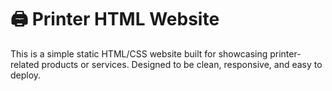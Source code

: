 # 🖨️ Printer HTML Website

This is a simple static HTML/CSS website built for showcasing printer-related products or services. Designed to be clean, responsive, and easy to deploy.


